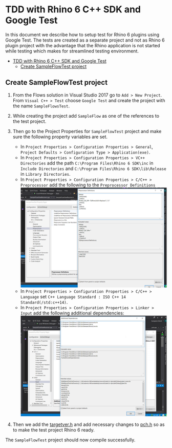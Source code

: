 # TDD with Rhino 6 C++ SDK and Google Test

In this document we describe how to setup test for Rhino 6 plugins using Google Test. The tests are created as a separate project and not as Rhino 6 plugin project with the advantage that the Rhino application is not started while testing which makes for streamlined testing environment.

- [TDD with Rhino 6 C++ SDK and Google Test](#tdd-with-rhino-6-c-sdk-and-google-test)
    - [Create SampleFlowTest project](#create-sampleflowtest-project)

## Create SampleFlowTest project

1. From the Flows solution in Visual Studio 2017 go to `Add > New Project`. From `Visual C++ > Test` choose `Google Test` and create the project with the name `SampleFlowsTest`.

2. While creating the project add `SampleFlow` as one of the references to the test project.

3. Then go to the Project Properties for `SampleFlowTest` project and make sure the following property variables are set.
   - In `Project Properties > Configuration Properties > General`, `Project Defaults > Configuration Type > Application(exe)`.
   - In `Project Properties > Configuration Properties > VC++ Directories` add the path `C:\Program Files\Rhino 6 SDK\inc` in `Include Directories` and `C:\Program Files\Rhino 6 SDK\lib\Release` in `Library Directories`.
   - In `Project Properties > Configuration Properties > C/C++ > Preprocessor` add the following to the `Preprocessor Definitions` ![PreprocessorDefinitions.png](images/unittest/PreprocessorDefinitions.png)
   - In `Project Properties > Configuration Properties > C/C++ > Language` set `C++ Language Standard : ISO C++ 14 Standard(/std:c++14)`.
   - In `Project Properties > Configuration Properties > Linker > Input` add the following additional dependencies: ![AdditionalDependencies.png](images/unittest/AdditionalDependencies.png)
  
4. Then we add the [targetver.h](../SampleFlowTest/targetver.h) and add necessary changes to [pch.h](../SampleFlowTest/pch.h) so as to make the test project Rhino 6 ready.

The `SampleFlowTest` project should now compile successfully.
